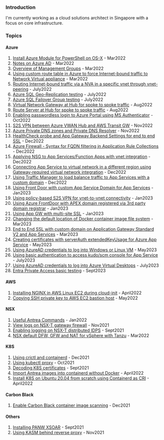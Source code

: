 ### Introduction
I'm currently working as a cloud solutions architect in Singapore with a focus on core infrastructure.


### Topics
#### Azure
1. [Install Azure Module for PowerShell on OS-X](post12azuremodule.md) - Mar2022
2. [Notes on Azure AD](post10azuread.md) - Mar2022
3. [Overview of Management Groups](post11resourcegroups.md) - Mar2022
4. [Using custom route table in Azure to force Internet-bound traffic to Network Virtual appliance](post14azurert.md) - Mar2022
5. [Routing Internet-bound traffic via a NVA in a specific vnet through vnet-peering](post19vyosvnetpeering.md) - July2022
6. [Azure SQL Geo-Replication testing](post20azuresqlgeoreplica.md) - July2022
7. [Azure SQL Failover Group testing](post21azuresqlfailovergroup.md) - July2022
8. [Virtual Network Gateway at Hub for spoke to spoke traffic](post22hubspokevgw.md) - Aug2022
9. [Route Server at Hub for spoke to spoke traffic](post23hubspokers.md) - Aug2022
10. [Enabling passwordless login to Azure Portal using MS Authenticator](post26passwdless.md) - Oct2022
11. [S2S VPN between Azure VWAN Hub and AWS Transit GW](post27s2svwanaws.md) - Nov2022
12. [Azure Private DNS zones and Private DNS Resolver](post28azuredns.md) - Nov2022
13. [HealthCheck probe and App Gateway Backend Settings for end to end SSL](post29appgwssl.md) - Dec2022
14. [Azure Firewall - Syntax for FQDN filtering in Application Rule Collections](post30azurefwfqdnsyntax.md) - Dec2022
15. [Applying NSG to App Services/Function Apps with vnet integration](post31nsgtoappsvc.md) - Dec2022
16. [Connecting App Service to virtual network in a different region using Gateway-required virtual network integration](post32appsvcremotevnet.md) - Dec2022
17. [Using Traffic Manager to load balance traffic to App Services with a custom domain](post33trafficmgrappsvc.md) - Dec2022
18. [Using Front Door with custom App Service Domain for App Services](post34azurefdappsvc.md) - Jan2023
19. [Using policy-based S2S VPN for vnet-to-vnet connectivity](post35s2spolicy.md) - Jan2023
20. [Using Azure FrontDoor with APEX domain registered via 3rd party domain registrar](post36afdapexdomain.md) - Jan2023
21. [Using App GW with multi-site SSL](post37appgwmultisitessl.md) - Jan2023
22. [Changing the default location of Docker container image file system](post38changedockerimagelocation.md) - Mar2023
23. [End to End SSL with custom domain on Application Gateway Standard V2 and App Services](post39e2esslappgwappsvc.md) - Mar2023
24. [Creating certificates with serverAuth extendedKeyUsage for Azure App Service](post41certificateeku.md) - May2023
25. [Using AzureAD credentials to log into Windows or Linux VM](post40azureadloginvm.md) - May2023
26. [Using basic authentication to access kudo/scm console for App Service](post42basicauthkudoconsole.md) - July2023
27. [Using AzureAD credentials to log into Azure Virtual Desktops](post43avdlogin_azuread.md) - July2023
28. [Entra Private Access basic testing](post44entraprivateaccess.md) - Sept2023
    
#### AWS
1. [Installing NGINX in AWS Linux EC2 during cloud-init](post17ec2nginx.md) - April2022
2. [Copying SSH private key to AWS EC2 bastion host](post18scpaws.md) - May2022

#### NSX
1. [Useful Antrea Commands](post9antrea.md) - Jan2022
2. [View logs on NSX-T gateway firewall](post5-nsxtedge.md) - Nov2021
3. [Enabling logging on NSX-T distributed IDPS](post1-idps.md) - Sept2021
4. [NSX default DFW, GFW and NAT for vSphere with Tanzu](post13tkgs.md) - Mar2022

#### K8S
1. [Using crictl and containerd](post7crictl.md) - Dec2021
2. [Using kubectl proxy](post3-kubectlproxy.md) - Oct2021
3. [Decoding K8S certificates](post4-k8scert.md) - Sept2021
4. [Import Antrea images into containerd without Docker](post15antrea.md) - April2022
5. [Install K8S on Ubuntu 20.04 from scratch using Containerd as CRI](post16k8scontainerd.md) - April2022

#### Carbon Black
1. [Enable Carbon Black container image scanning](post8cbctl.md) - Dec2021

#### Others
1. [Installing PANW XSOAR](post2-xsoar.md) - Sept2021
2. [Using KASM behind reverse proxy](post6kasm.md) - Nov2021
